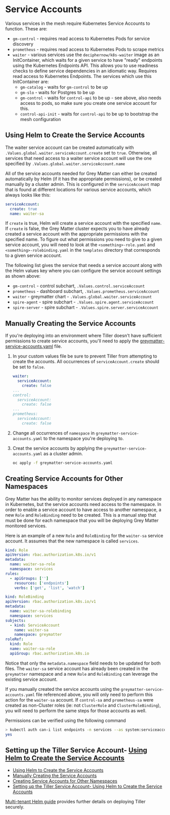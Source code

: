 # Service Accounts

Various services in the mesh require Kubernetes Service Accounts to function. These are:

- `gm-control` - requires read access to Kubernetes Pods for service discovery
- `prometheus` - requires read access to Kubernetes Pods to scrape metrics
- `waiter` - various services use the `deciphernow/k8s-waiter` image as an InitContainer, which waits for a given service to have "ready" endpoints using the Kubernetes Endpoints API. This allows you to use readiness checks to define service dependencies in an idiomatic way. Requires read access to Kubernetes Endpoints. The services which use this InitContainer are:
  - `gm-catalog` - waits for `gm-control` to be up
  - `gm-slo` - waits for Postgres to be up
  - `gm-control` - waits for `control-api` to be up - see above, also needs access to pods, so make sure you create one service account for this.
  - `control-api-init` - waits for `control-api` to be up to bootstrap the mesh configuration

## Using Helm to Create the Service Accounts

The waiter service account can be created automatically with `.Values.global.waiter.serviceAccount.create` set to `true`. Otherwise, all services that need access to a waiter service account will use the one specified by `.Values.global.waiter.serviceAccount.name`

All of the service accounts needed for Grey Matter can either be created automatically by Helm (if it has the appropriate permissions), or be created manually by a cluster admin. This is configured in the `serviceAccount` map that is found at different locations for various service accounts, which always looks like this:

```yaml
serviceAccount:
  create: true
  name: waiter-sa
```

If `create` is true, Helm will create a service account with the specified `name`. If `create` is false, the Grey Matter cluster expects you to have already created a service account with the appropriate permissions with the specified name. To figure out what permissions you need to give to a given service account, you will need to look at the `<something>-role.yaml` and `<something>-rolebinding.yaml` in the `templates` directory that corresponds to a given service account.

The following list gives the service that needs a service account along with the Helm values key where you can configure the service account settings as shown above:

- `gm-control` - control subchart, `.Values.control.serviceAccount`
- `prometheus` - dashboard subchart, `.Values.prometheus.serviceAccount`
- `waiter` - greymatter chart - `.Values.global.waiter.serviceAccount`
- `spire-agent` - spire subchart - `.Values.spire.agent.serviceAccount`
- `spire-server` - spire subchart - `.Values.spire.server.serviceAccount`

## Manually Creating the Service Accounts

If you're deploying into an environment where Tiller doesn't have sufficient permissions to create service accounts, you'll need to apply the [greymatter-service-accounts.yaml](../greymatter-service-accounts.yaml) file.

1. In your custom values file be sure to prevent Tiller from attempting to create the accounts. All occurrences of `serviceAccount.create` should be set to `false`.

    ```yaml
    waiter:
      serviceAccount:
        create: false
    ...
    control:
      serviceAccount:
        create: false
    ...
    prometheus:
      serviceAccount:
        create: false
    ```

2. Change all occurrences of `namespace` in `greymatter-service-accounts.yaml` to the namespace you're deploying to.
3. Creat the service accounts by applying the `greymatter-service-accounts.yaml` as a cluster admin.

    ```sh
    oc apply -f greymatter-service-accounts.yaml
    ```

## Creating Service Accounts for Other Namespaces

Grey Matter has the ability to monitor services deployed in any namespace in Kubernetes, but the service accounts need access to the namespace.  In order to enable a service account to have access to another namespace, a new `Role` and `RoleBinding` need to be created.  This is a manual step that must be done for each namespace that you will be deploying Grey Matter monitored services.

Here is an example of a new `Role` and `RoleBinding` for the `waiter-sa` service account.  It assumes that the new namespace is called `services`.

```yaml
kind: Role
apiVersion: rbac.authorization.k8s.io/v1
metadata:
  name: waiter-sa-role
  namespace: services
rules:
  - apiGroups: ['']
    resources: ['endpoints']
    verbs: ['get', 'list', 'watch']
```

```yaml
kind: RoleBinding
apiVersion: rbac.authorization.k8s.io/v1
metadata:
  name: waiter-sa-rolebinding
  namespace: services
subjects:
  - kind: ServiceAccount
    name: waiter-sa
    namespace: greymatter
roleRef:
  kind: Role
  name: waiter-sa-role
  apiGroup: rbac.authorization.k8s.io
```

Notice that only the `metadata.namespace` field needs to be updated for both files.  The `waiter-sa` service account has already been created in the `greymatter` namespace and a new `Role` and `RoleBinding` can leverage the existing service account.  

If you manually created the service accounts using the `greymatter-service-accounts.yaml` file referenced above, you will only need to perform this action for the `waiter-sa` account. If `control-sa` and `prometheus-sa` were created as non-Cluster roles (ie: not `ClusterRole` and `ClusterRoleBinding`), you will need to perform the same steps for those accounts as well.

Permissions can be verified using the following command

```sh
> kubectl auth can-i list endpoints -n services --as system:serviceaccount:greymatter:waiter-sa
yes
```

## Setting up the Tiller Service Account- [Using Helm to Create the Service Accounts](#using-helm-to-create-the-service-accounts)
- [Using Helm to Create the Service Accounts](#using-helm-to-create-the-service-accounts)
- [Manually Creating the Service Accounts](#manually-creating-the-service-accounts)
- [Creating Service Accounts for Other Namespaces](#creating-service-accounts-for-other-namespaces)
- [Setting up the Tiller Service Account- Using Helm to Create the Service Accounts](#setting-up-the-tiller-service-account--using-helm-to-create-the-service-accounts)

[Multi-tenant Helm guide](./Multi-tenant%20Helm.md) provides further details on deploying Tiller securely.
